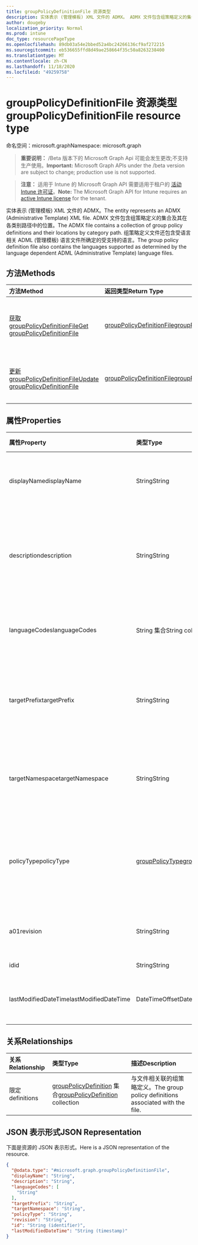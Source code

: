 ```yaml
---
title: groupPolicyDefinitionFile 资源类型
description: 实体表示 (管理模板) XML 文件的 ADMX。 ADMX 文件包含组策略定义的集合及其在各类别路径中的位置。 组策略定义文件还包含受语言相关 ADML (管理模板) 语言文件所确定的受支持的语言。
author: dougeby
localization_priority: Normal
ms.prod: intune
doc_type: resourcePageType
ms.openlocfilehash: 89db03a54e2bbed52a4bc24266136cf9af272215
ms.sourcegitcommit: eb536655ffd8d49ae258664f35c50a8263238400
ms.translationtype: MT
ms.contentlocale: zh-CN
ms.lasthandoff: 11/18/2020
ms.locfileid: "49259758"
---
```

# <a name="grouppolicydefinitionfile-resource-type"></a><span data-ttu-id="e3b53-105">groupPolicyDefinitionFile 资源类型</span><span class="sxs-lookup"><span data-stu-id="e3b53-105">groupPolicyDefinitionFile resource type</span></span>

<span data-ttu-id="e3b53-106">命名空间：microsoft.graph</span><span class="sxs-lookup"><span data-stu-id="e3b53-106">Namespace: microsoft.graph</span></span>

> <span data-ttu-id="e3b53-107">**重要说明：** /Beta 版本下的 Microsoft Graph Api 可能会发生更改;不支持生产使用。</span><span class="sxs-lookup"><span data-stu-id="e3b53-107">**Important:** Microsoft Graph APIs under the /beta version are subject to change; production use is not supported.</span></span>

> <span data-ttu-id="e3b53-108">**注意：** 适用于 Intune 的 Microsoft Graph API 需要适用于租户的 [活动 Intune 许可证](https://go.microsoft.com/fwlink/?linkid=839381)。</span><span class="sxs-lookup"><span data-stu-id="e3b53-108">**Note:** The Microsoft Graph API for Intune requires an [active Intune license](https://go.microsoft.com/fwlink/?linkid=839381) for the tenant.</span></span>

<span data-ttu-id="e3b53-109">实体表示 (管理模板) XML 文件的 ADMX。</span><span class="sxs-lookup"><span data-stu-id="e3b53-109">The entity represents an ADMX (Administrative Template) XML file.</span></span> <span data-ttu-id="e3b53-110">ADMX 文件包含组策略定义的集合及其在各类别路径中的位置。</span><span class="sxs-lookup"><span data-stu-id="e3b53-110">The ADMX file contains a collection of group policy definitions and their locations by category path.</span></span> <span data-ttu-id="e3b53-111">组策略定义文件还包含受语言相关 ADML (管理模板) 语言文件所确定的受支持的语言。</span><span class="sxs-lookup"><span data-stu-id="e3b53-111">The group policy definition file also contains the languages supported as determined by the language dependent ADML (Administrative Template) language files.</span></span>

## <a name="methods"></a><span data-ttu-id="e3b53-112">方法</span><span class="sxs-lookup"><span data-stu-id="e3b53-112">Methods</span></span>
|<span data-ttu-id="e3b53-113">方法</span><span class="sxs-lookup"><span data-stu-id="e3b53-113">Method</span></span>|<span data-ttu-id="e3b53-114">返回类型</span><span class="sxs-lookup"><span data-stu-id="e3b53-114">Return Type</span></span>|<span data-ttu-id="e3b53-115">说明</span><span class="sxs-lookup"><span data-stu-id="e3b53-115">Description</span></span>|
|:---|:---|:---|
|[<span data-ttu-id="e3b53-116">获取 groupPolicyDefinitionFile</span><span class="sxs-lookup"><span data-stu-id="e3b53-116">Get groupPolicyDefinitionFile</span></span>](../api/intune-grouppolicy-grouppolicydefinitionfile-get.md)|[<span data-ttu-id="e3b53-117">groupPolicyDefinitionFile</span><span class="sxs-lookup"><span data-stu-id="e3b53-117">groupPolicyDefinitionFile</span></span>](../resources/intune-grouppolicy-grouppolicydefinitionfile.md)|<span data-ttu-id="e3b53-118">读取 [groupPolicyDefinitionFile](../resources/intune-grouppolicy-grouppolicydefinitionfile.md) 对象的属性和关系。</span><span class="sxs-lookup"><span data-stu-id="e3b53-118">Read properties and relationships of the [groupPolicyDefinitionFile](../resources/intune-grouppolicy-grouppolicydefinitionfile.md) object.</span></span>|
|[<span data-ttu-id="e3b53-119">更新 groupPolicyDefinitionFile</span><span class="sxs-lookup"><span data-stu-id="e3b53-119">Update groupPolicyDefinitionFile</span></span>](../api/intune-grouppolicy-grouppolicydefinitionfile-update.md)|[<span data-ttu-id="e3b53-120">groupPolicyDefinitionFile</span><span class="sxs-lookup"><span data-stu-id="e3b53-120">groupPolicyDefinitionFile</span></span>](../resources/intune-grouppolicy-grouppolicydefinitionfile.md)|<span data-ttu-id="e3b53-121">更新 [groupPolicyDefinitionFile](../resources/intune-grouppolicy-grouppolicydefinitionfile.md) 对象的属性。</span><span class="sxs-lookup"><span data-stu-id="e3b53-121">Update the properties of a [groupPolicyDefinitionFile](../resources/intune-grouppolicy-grouppolicydefinitionfile.md) object.</span></span>|

## <a name="properties"></a><span data-ttu-id="e3b53-122">属性</span><span class="sxs-lookup"><span data-stu-id="e3b53-122">Properties</span></span>
|<span data-ttu-id="e3b53-123">属性</span><span class="sxs-lookup"><span data-stu-id="e3b53-123">Property</span></span>|<span data-ttu-id="e3b53-124">类型</span><span class="sxs-lookup"><span data-stu-id="e3b53-124">Type</span></span>|<span data-ttu-id="e3b53-125">说明</span><span class="sxs-lookup"><span data-stu-id="e3b53-125">Description</span></span>|
|:---|:---|:---|
|<span data-ttu-id="e3b53-126">displayName</span><span class="sxs-lookup"><span data-stu-id="e3b53-126">displayName</span></span>|<span data-ttu-id="e3b53-127">String</span><span class="sxs-lookup"><span data-stu-id="e3b53-127">String</span></span>|<span data-ttu-id="e3b53-128">ADMX 文件的本地化友好名称。</span><span class="sxs-lookup"><span data-stu-id="e3b53-128">The localized friendly name of the ADMX file.</span></span>|
|<span data-ttu-id="e3b53-129">description</span><span class="sxs-lookup"><span data-stu-id="e3b53-129">description</span></span>|<span data-ttu-id="e3b53-130">String</span><span class="sxs-lookup"><span data-stu-id="e3b53-130">String</span></span>|<span data-ttu-id="e3b53-131">ADMX 文件中策略设置的本地化说明。</span><span class="sxs-lookup"><span data-stu-id="e3b53-131">The localized description of the policy settings in the ADMX file.</span></span> <span data-ttu-id="e3b53-132">默认值为空白。</span><span class="sxs-lookup"><span data-stu-id="e3b53-132">The default value is empty.</span></span>|
|<span data-ttu-id="e3b53-133">languageCodes</span><span class="sxs-lookup"><span data-stu-id="e3b53-133">languageCodes</span></span>|<span data-ttu-id="e3b53-134">String 集合</span><span class="sxs-lookup"><span data-stu-id="e3b53-134">String collection</span></span>|<span data-ttu-id="e3b53-135">ADMX 文件的受支持的语言代码。</span><span class="sxs-lookup"><span data-stu-id="e3b53-135">The supported language codes for the ADMX file.</span></span>|
|<span data-ttu-id="e3b53-136">targetPrefix</span><span class="sxs-lookup"><span data-stu-id="e3b53-136">targetPrefix</span></span>|<span data-ttu-id="e3b53-137">String</span><span class="sxs-lookup"><span data-stu-id="e3b53-137">String</span></span>|<span data-ttu-id="e3b53-138">指定在 ADMX 文件中引用命名空间的逻辑名称。</span><span class="sxs-lookup"><span data-stu-id="e3b53-138">Specifies the logical name that refers to the namespace within the ADMX file.</span></span>|
|<span data-ttu-id="e3b53-139">targetNamespace</span><span class="sxs-lookup"><span data-stu-id="e3b53-139">targetNamespace</span></span>|<span data-ttu-id="e3b53-140">String</span><span class="sxs-lookup"><span data-stu-id="e3b53-140">String</span></span>|<span data-ttu-id="e3b53-141">指定用于标识 ADMX 文件中的命名空间的 URI。</span><span class="sxs-lookup"><span data-stu-id="e3b53-141">Specifies the URI used to identify the namespace within the ADMX file.</span></span>|
|<span data-ttu-id="e3b53-142">policyType</span><span class="sxs-lookup"><span data-stu-id="e3b53-142">policyType</span></span>|[<span data-ttu-id="e3b53-143">groupPolicyType</span><span class="sxs-lookup"><span data-stu-id="e3b53-143">groupPolicyType</span></span>](../resources/intune-grouppolicy-grouppolicytype.md)|<span data-ttu-id="e3b53-144">指定组策略的类型。</span><span class="sxs-lookup"><span data-stu-id="e3b53-144">Specifies the type of group policy.</span></span> <span data-ttu-id="e3b53-145">可取值为：`admxBacked`、`admxIngested`。</span><span class="sxs-lookup"><span data-stu-id="e3b53-145">Possible values are: `admxBacked`, `admxIngested`.</span></span>|
|<span data-ttu-id="e3b53-146">a01</span><span class="sxs-lookup"><span data-stu-id="e3b53-146">revision</span></span>|<span data-ttu-id="e3b53-147">String</span><span class="sxs-lookup"><span data-stu-id="e3b53-147">String</span></span>|<span data-ttu-id="e3b53-148">与文件关联的修订版本。</span><span class="sxs-lookup"><span data-stu-id="e3b53-148">The revision version associated with the file.</span></span>|
|<span data-ttu-id="e3b53-149">id</span><span class="sxs-lookup"><span data-stu-id="e3b53-149">id</span></span>|<span data-ttu-id="e3b53-150">String</span><span class="sxs-lookup"><span data-stu-id="e3b53-150">String</span></span>|<span data-ttu-id="e3b53-151">实体的键。</span><span class="sxs-lookup"><span data-stu-id="e3b53-151">Key of the entity.</span></span>|
|<span data-ttu-id="e3b53-152">lastModifiedDateTime</span><span class="sxs-lookup"><span data-stu-id="e3b53-152">lastModifiedDateTime</span></span>|<span data-ttu-id="e3b53-153">DateTimeOffset</span><span class="sxs-lookup"><span data-stu-id="e3b53-153">DateTimeOffset</span></span>|<span data-ttu-id="e3b53-154">上次修改实体的日期和时间。</span><span class="sxs-lookup"><span data-stu-id="e3b53-154">The date and time the entity was last modified.</span></span>|

## <a name="relationships"></a><span data-ttu-id="e3b53-155">关系</span><span class="sxs-lookup"><span data-stu-id="e3b53-155">Relationships</span></span>
|<span data-ttu-id="e3b53-156">关系</span><span class="sxs-lookup"><span data-stu-id="e3b53-156">Relationship</span></span>|<span data-ttu-id="e3b53-157">类型</span><span class="sxs-lookup"><span data-stu-id="e3b53-157">Type</span></span>|<span data-ttu-id="e3b53-158">描述</span><span class="sxs-lookup"><span data-stu-id="e3b53-158">Description</span></span>|
|:---|:---|:---|
|<span data-ttu-id="e3b53-159">限定</span><span class="sxs-lookup"><span data-stu-id="e3b53-159">definitions</span></span>|<span data-ttu-id="e3b53-160">[groupPolicyDefinition](../resources/intune-grouppolicy-grouppolicydefinition.md) 集合</span><span class="sxs-lookup"><span data-stu-id="e3b53-160">[groupPolicyDefinition](../resources/intune-grouppolicy-grouppolicydefinition.md) collection</span></span>|<span data-ttu-id="e3b53-161">与文件相关联的组策略定义。</span><span class="sxs-lookup"><span data-stu-id="e3b53-161">The group policy definitions associated with the file.</span></span>|

## <a name="json-representation"></a><span data-ttu-id="e3b53-162">JSON 表示形式</span><span class="sxs-lookup"><span data-stu-id="e3b53-162">JSON Representation</span></span>
<span data-ttu-id="e3b53-163">下面是资源的 JSON 表示形式。</span><span class="sxs-lookup"><span data-stu-id="e3b53-163">Here is a JSON representation of the resource.</span></span>
<!-- {
  "blockType": "resource",
  "keyProperty": "id",
  "@odata.type": "microsoft.graph.groupPolicyDefinitionFile"
}
-->
``` json
{
  "@odata.type": "#microsoft.graph.groupPolicyDefinitionFile",
  "displayName": "String",
  "description": "String",
  "languageCodes": [
    "String"
  ],
  "targetPrefix": "String",
  "targetNamespace": "String",
  "policyType": "String",
  "revision": "String",
  "id": "String (identifier)",
  "lastModifiedDateTime": "String (timestamp)"
}
```




